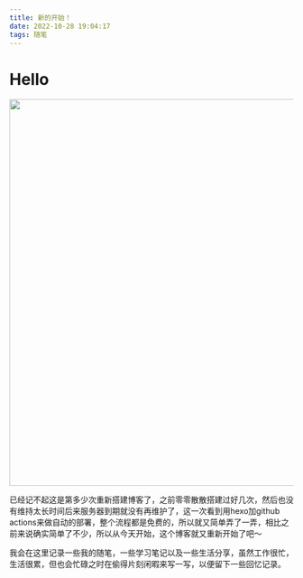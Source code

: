 ```yaml
---
title: 新的开始！
date: 2022-10-28 19:04:17
tags: 随笔
---
```


# Hello

<img src="https://hxy-blog.oss-cn-beijing.aliyuncs.com/images/IMG_4389.jpeg" title="" alt="" width="685">

已经记不起这是第多少次重新搭建博客了，之前零零散散搭建过好几次，然后也没有维持太长时间后来服务器到期就没有再维护了，这一次看到用hexo加github actions来做自动的部署，整个流程都是免费的，所以就又简单弄了一弄，相比之前来说确实简单了不少，所以从今天开始，这个博客就又重新开始了吧～

我会在这里记录一些我的随笔，一些学习笔记以及一些生活分享，虽然工作很忙，生活很累，但也会忙碌之时在偷得片刻闲暇来写一写，以便留下一些回忆记录。
